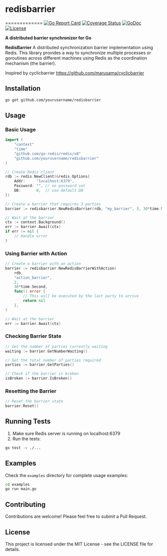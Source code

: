 # redisbarrier
=============
[![Go Report Card](img/redisbarrier)](https://goreportcard.com/report/github.com/marusama/cyclicbarrier)
[![Coverage Status](https://github.com/Igarashi-G/redisbarrier/badge.svg?branch=master)](https://coveralls.io/github/marusama/cyclicbarrier?branch=master)
[![GoDoc](https://godoc.org/github.com/Igarashi-G/redisbarrier?status.svg)](https://godoc.org/github.com/Igarashi-G/redisbarrier)
[![License](https://img.shields.io/github/license/mashape/apistatus.svg?maxAge=2592000)](LICENSE)

**A distributed barrier synchronizer for Go​**

**RedisBarrier** A distributed synchronization barrier implementation using Redis. This library provides a way to synchronize multiple processes or goroutines across different machines using Redis as the coordination mechanism (the barrier).

Inspired by cyclicbarrier https://github.com/marusama/cyclicbarrier

## Installation

```bash
go get github.com/yourusername/redisbarrier
```

## Usage

### Basic Usage

```go
import (
    "context"
    "time"
    "github.com/go-redis/redis/v8"
    "github.com/yourusername/redisbarrier"
)

// Create Redis client
rdb := redis.NewClient(&redis.Options{
    Addr:     "localhost:6379",
    Password: "", // no password set
    DB:       0,  // use default DB
})

// Create a barrier that requires 3 parties
barrier := redisbarrier.NewRedisBarrier(rdb, "my_barrier", 3, 30*time.Second)

// Wait at the barrier
ctx := context.Background()
err := barrier.Await(ctx)
if err != nil {
    // Handle error
}
```

### Using Barrier with Action

```go
// Create a barrier with an action
barrier := redisbarrier.NewRedisBarrierWithAction(
    rdb,
    "action_barrier",
    2,
    30*time.Second,
    func() error {
        // This will be executed by the last party to arrive
        return nil
    },
)

// Wait at the barrier
err := barrier.Await(ctx)
```

### Checking Barrier State

```go
// Get the number of parties currently waiting
waiting := barrier.GetNumberWaiting()

// Get the total number of parties required
parties := barrier.GetParties()

// Check if the barrier is broken
isBroken := barrier.IsBroken()
```

### Resetting the Barrier

```go
// Reset the barrier state
barrier.Reset()
```

## Running Tests

1. Make sure Redis server is running on localhost:6379
2. Run the tests:

```bash
go test -v ./...
```

## Examples

Check the `examples` directory for complete usage examples:

```bash
cd examples
go run main.go
```

## Contributing

Contributions are welcome! Please feel free to submit a Pull Request.

## License

This project is licensed under the MIT License - see the LICENSE file for details.

